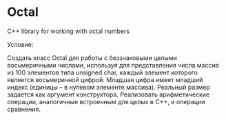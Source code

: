 # Octal
 C++ library for working with octal numbers

Условие:

Создать класс Octal для работы с беззнаковыми целыми восьмеричными числами,
используя для представления числа массив из 100 элементов типа unsigned char,
каждый элемент которого является восьмеричной цифрой. Младшая цифра имеет
младший индекс (единицы – в нулевом элементе массива). Реальный размер
задается как аргумент конструктора. Реализовать арифметические операции,
аналогичные встроенным для целых в C++, и операции сравнения.